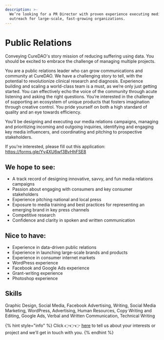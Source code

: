 ```yaml
---
description: >-
  We’re looking for a PR Director with proven experience executing media
  outreach for large-scale, fast-growing organizations.
---
```


# Public Relations

Conveying CureDAO's story mission of reducing suffering using data. You should be excited to embrace the challenge of managing multiple projects.

You are a public relations leader who can grow communications and community at CureDAO. We have a challenging story to tell, with the potential to revolutionize clinical research and diagnosis. Experience building and scaling a world-class team is a must, as we’re only just getting started. You can effectively echo the voice of the community through acute listening and asking the right questions. You’re interested in the challenge of supporting an ecosystem of unique products that fosters imagination through creative control. You pride yourself on both a high standard of quality and an eye towards efficiency.

You’ll be designing and executing our media relations campaigns, managing and prioritizing incoming and outgoing inquiries, identifying and engaging key media influencers, and coordinating and pitching to prospective stakeholders.

If you're interested, please fill out this application: https://forms.gle/Yy4XU6wf3BvHhFSE8

## We hope to see:

* A track record of designing innovative, savvy, and fun media relations campaigns
* Passion about engaging with consumers and key consumer stakeholders
* Experience pitching national and local press
* Exposure to media training and best practices for representing an emerging brand in key press channels
* Competitive research
* Confidence and clarity in spoken and written communication

## Nice to have:

* Experience in data-driven public relations
* Experience in launching large-scale brands and products
* Experience in consumer internet markets
* WordPress experience
* Facebook and Google Ads experience
* Grant-writing experience
* Photoshop experience

## Skills&#x20;

Graphic Design, Social Media, Facebook Advertising, Writing, Social Media Marketing, WordPress, Advertising, Human Resources, Copy Writing and Editing, Google Ads, Verbal and Written Communication, Technical Writing

{% hint style="info" %}
Click 👉👉👉 [here](https://notionforms.io/forms/join-curedao) to tell us about your interests or project and we'll get in touch with you.
{% endhint %}
